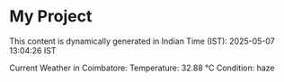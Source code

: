 # My Project

This content is dynamically generated in Indian Time (IST): 2025-05-07 13:04:26 IST


Current Weather in Coimbatore:
Temperature: 32.88 °C
Condition: haze
